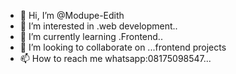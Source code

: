 - 👋 Hi, I’m @Modupe-Edith
- 👀 I’m interested in .web development..
- 🌱 I’m currently learning .Frontend..
- 💞️ I’m looking to collaborate on ...frontend projects
- 📫 How to reach me whatsapp:08175098547...

<!---
Modupe-Edith/Modupe-Edith is a ✨ special ✨ repository because its `README.md` (this file) appears on your GitHub profile.
You can click the Preview link to take a look at your changes.
--->
